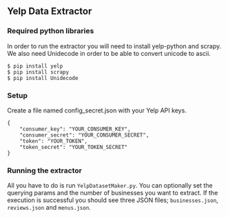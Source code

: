 ## Yelp Data Extractor

### Required python libraries

In order to run the extractor you will need to install yelp-python and scrapy. 
We also need Unidecode in order to be able to convert unicode to ascii.

```
$ pip install yelp  
$ pip install scrapy
$ pip install Unidecode
```

### Setup

Create a file named config_secret.json with your Yelp API keys.

```
{
    "consumer_key": "YOUR_CONSUMER_KEY",
    "consumer_secret": "YOUR_CONSUMER_SECRET",
    "token": "YOUR_TOKEN",
    "token_secret": "YOUR_TOKEN_SECRET"
}
```

### Running the extractor

All you have to do is run ```YelpDatasetMaker.py```. You can optionally set the querying params 
and the number of businesses you want to extract. If the execution is successful you should
see three JSON files; ```businesses.json```, ```reviews.json``` and ```menus.json```.
